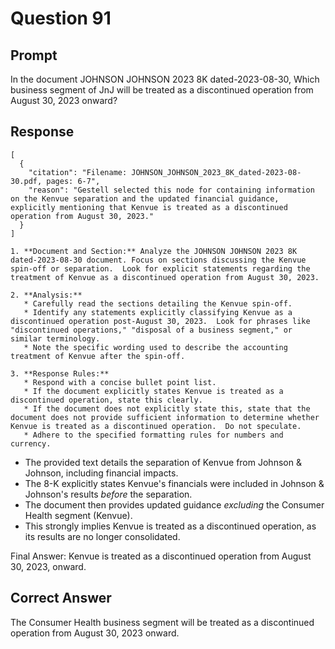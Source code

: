 # Question 91

## Prompt

In the document JOHNSON JOHNSON 2023 8K dated-2023-08-30, Which business segment of JnJ will be treated as a discontinued operation from August 30, 2023 onward?

## Response

```results
[
  {
    "citation": "Filename: JOHNSON_JOHNSON_2023_8K_dated-2023-08-30.pdf, pages: 6-7",
    "reason": "Gestell selected this node for containing information on the Kenvue separation and the updated financial guidance, explicitly mentioning that Kenvue is treated as a discontinued operation from August 30, 2023."
  }
]
```

```cot
1. **Document and Section:** Analyze the JOHNSON JOHNSON 2023 8K dated-2023-08-30 document. Focus on sections discussing the Kenvue spin-off or separation.  Look for explicit statements regarding the treatment of Kenvue as a discontinued operation from August 30, 2023.

2. **Analysis:**
   * Carefully read the sections detailing the Kenvue spin-off.
   * Identify any statements explicitly classifying Kenvue as a discontinued operation post-August 30, 2023.  Look for phrases like "discontinued operations," "disposal of a business segment," or similar terminology.
   * Note the specific wording used to describe the accounting treatment of Kenvue after the spin-off.

3. **Response Rules:**
   * Respond with a concise bullet point list.
   * If the document explicitly states Kenvue is treated as a discontinued operation, state this clearly.
   * If the document does not explicitly state this, state that the document does not provide sufficient information to determine whether Kenvue is treated as a discontinued operation.  Do not speculate.
   * Adhere to the specified formatting rules for numbers and currency.

```

- The provided text details the separation of Kenvue from Johnson & Johnson, including financial impacts.
- The 8-K explicitly states Kenvue's financials were included in Johnson & Johnson's results _before_ the separation.
- The document then provides updated guidance _excluding_ the Consumer Health segment (Kenvue).
- This strongly implies Kenvue is treated as a discontinued operation, as its results are no longer consolidated.

Final Answer: Kenvue is treated as a discontinued operation from August 30, 2023, onward.

## Correct Answer

The Consumer Health business segment will be treated as a discontinued operation from August 30, 2023 onward.
